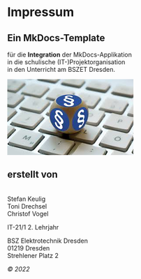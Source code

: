 # Impressum

<h2>Ein MkDocs-Template</h2>

für die **Integration** der MkDocs-Applikation  
in die schulische (IT-)Projektorganisation  
in den Unterricht am BSZET Dresden. 

![impressum](images/impressum.jpg)

<h2>erstellt von</h2>

<br>Stefan Keulig</br>
Toni Drechsel
<br>Christof Vogel</br>

IT-21/1 2. Lehrjahr

BSZ Elektrotechnik Dresden  
01219 Dresden  
Strehlener Platz 2

*&copy; 2022*



